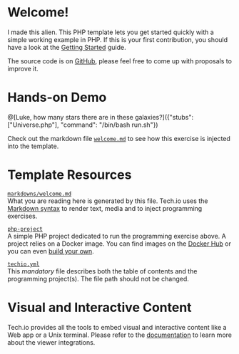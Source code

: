 # Welcome!

I made this alien. This PHP template lets you get started quickly with a simple working example in PHP. If this is your first contribution, you should have a look at the [Getting Started](https://tech.io/doc/getting-started-create-playground) guide.


The source code is on [GitHub](https://github.com/TechDotIO/php-template), please feel free to come up with proposals to improve it.

# Hands-on Demo

@[Luke, how many stars there are in these galaxies?]({"stubs": ["Universe.php"], "command": "/bin/bash run.sh"})

Check out the markdown file [`welcome.md`]() to see how this exercise is injected into the template.

# Template Resources

[`markdowns/welcome.md`](https://github.com/TechDotIO/php-template/blob/master/markdowns/welcome.md)  
What you are reading here is generated by this file. Tech.io uses the [Markdown syntax](https://tech.io/doc/reference-markdowns) to render text, media and to inject programming exercises.


[`php-project`](https://github.com/TechDotIO/php-template)  
A simple PHP project dedicated to run the programming exercise above. A project relies on a Docker image. You can find images on the [Docker Hub](https://hub.docker.com/explore/) or you can even [build your own](https://tech.io/doc/reference-runner).


[`techio.yml`](https://github.com/TechDotIO/php-template/blob/master/techio.yml)  
This *mandatory* file describes both the table of contents and the programming project(s). The file path should not be changed.


# Visual and Interactive Content

Tech.io provides all the tools to embed visual and interactive content like a Web app or a Unix terminal. Please refer to the [documentation](https://tech.io/doc) to learn more about the viewer integrations.

